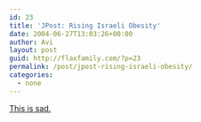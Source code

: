 ```yaml
---
id: 23
title: 'JPost: Rising Israeli Obesity'
date: 2004-06-27T13:03:26+00:00
author: Avi
layout: post
guid: http://flaxfamily.com/?p=23
permalink: /post/jpost-rising-israeli-obesity/
categories:
  - none
---
```

[This is sad.](http://www.jpost.com/servlet/Satellite?pagename=JPost/JPArticle/Printer&cid=1088046778734&p=1006953079845)